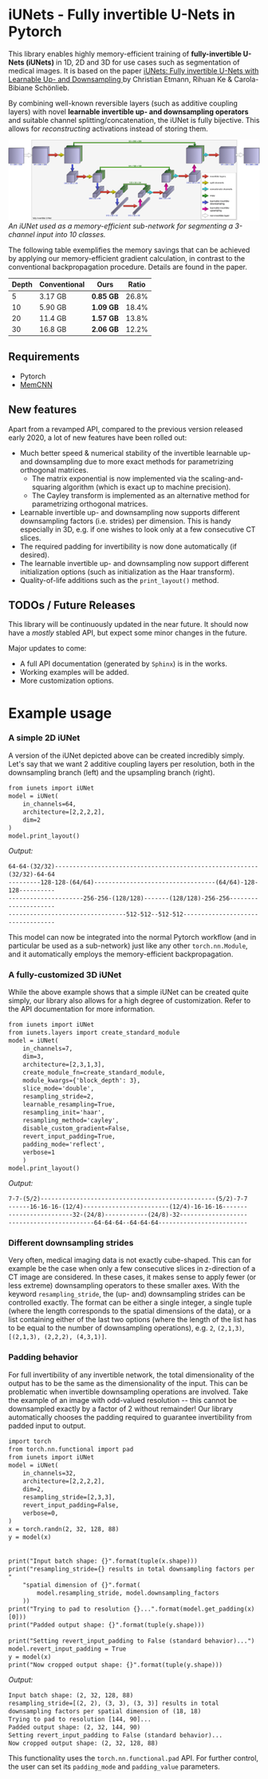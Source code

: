# iUNets - Fully invertible U-Nets in Pytorch
This library enables highly memory-efficient training of **fully-invertible 
U-Nets (iUNets)** in 1D, 2D and 3D for use cases such as segmentation of medical 
images. It is based on the paper 
[iUNets: Fully invertible U-Nets with Learnable Up- and Downsampling
](https://arxiv.org/abs/2005.05220) by Christian Etmann, Rihuan Ke &
Carola-Bibiane Schönlieb.

By combining well-known reversible layers (such as additive coupling layers)
with novel **learnable invertible up- and downsampling operators** and suitable
channel splitting/concatenation, the iUNet is fully bijective. This allows
for *reconstructing* activations instead of storing them.

![](img/iunet_for_segmentation.png)
*An iUNet used as a memory-efficient sub-network for segmenting a 3-channel
input into 10 classes.*

The following table exemplifies the memory savings that can be achieved
by applying our memory-efficient gradient calculation, in contrast to the
conventional backpropagation procedure. Details are found in the paper.


| Depth | Conventional |     Ours    | Ratio |
|-------|--------------|-------------|-------|
| 5     | 3.17 GB      | **0.85 GB** | 26.8% |
| 10    | 5.90 GB      | **1.09 GB** | 18.4% |
| 20    | 11.4 GB      | **1.57 GB** | 13.8% |
| 30    | 16.8 GB      | **2.06 GB** | 12.2% |


## Requirements
- Pytorch
- [MemCNN](https://github.com/silvandeleemput/memcnn)

## New features
Apart from a revamped API, compared to the previous version released early 2020, 
a lot of new features have been rolled out:
- Much better speed & numerical stability of the invertible learnable up- and 
downsampling due to more exact methods for parametrizing orthogonal matrices. 
    - The matrix exponential is now implemented via the scaling-and-squaring
      algorithm (which is exact up to machine precision).
    - The Cayley transform is implemented as an alternative method for 
      parametrizing orthogonal matrices.
- Learnable invertible up- and downsampling now supports different downsampling
 factors (i.e. strides) per dimension. This is handy especially in 3D, e.g. if 
 one wishes to look only at a few consecutive CT slices.
- The required padding for invertibility is now done automatically (if desired).
- The learnable invertible up- and downsampling now support different 
 initialization options (such as initialization as the Haar transform).
- Quality-of-life additions such as the `print_layout()` method.

## TODOs / Future Releases
This library will be continuously updated in the near future. It should now
have a *mostly* stabled API, but expect some minor changes in the future.

Major updates to come:
- A full API documentation (generated by `Sphinx`) is in the works.
- Working examples will be added.
- More customization options.

# Example usage
### A simple 2D iUNet
A version of the iUNet depicted above can be created incredibly simply. Let's
say that we want 2 additive coupling layers per resolution, both in the
downsampling branch (left) and the upsampling branch (right).

    from iunets import iUNet
    model = iUNet(
        in_channels=64,
        architecture=[2,2,2,2],
        dim=2
    )
    model.print_layout()
    
*Output:*

    64-64-(32/32)---------------------------------------------------------(32/32)-64-64
    ---------128-128-(64/64)----------------------------------(64/64)-128-128----------
    ---------------------256-256-(128/128)-------(128/128)-256-256---------------------
    ---------------------------------512-512--512-512----------------------------------

This model can now be integrated into the normal Pytorch workflow (and in 
particular be used as a sub-network) just like any other `torch.nn.Module`,
and it automatically employs the memory-efficient backpropagation.

### A fully-customized 3D iUNet
While the above example shows that a simple iUNet can be created quite simply,
our library also allows for a high degree of customization. Refer to the API
documentation for more information.

    from iunets import iUNet
    from iunets.layers import create_standard_module
    model = iUNet(
        in_channels=7,
        dim=3,
        architecture=[2,3,1,3], 
        create_module_fn=create_standard_module, 
        module_kwargs={'block_depth': 3},
        slice_mode='double',
        resampling_stride=2,
        learnable_resampling=True,
        resampling_init='haar',
        resampling_method='cayley',
        disable_custom_gradient=False, 
        revert_input_padding=True,
        padding_mode='reflect',
        verbose=1
        )
    model.print_layout()

*Output:*

    7-7-(5/2)-------------------------------------------------(5/2)-7-7
    ------16-16-16-(12/4)------------------------(12/4)-16-16-16-------
    ------------------32-(24/8)------------(24/8)-32-------------------
    ------------------------64-64-64--64-64-64-------------------------


### Different downsampling strides
Very often, medical imaging data is not exactly cube-shaped. This can for 
example be the case when only a few consecutive slices in z-direction of a CT 
image are considered. In these cases, it makes sense to apply fewer (or less
extreme) downsampling operators to these smaller axes. With the keyword
`resampling_stride`, the (up- and) downsampling strides can be controlled
exactly.
The format can be either a single integer, a single tuple (where the
length corresponds to the spatial dimensions of the data), or a list
containing either of the last two options (where the length of the
list has to be equal to the number of downsampling operations),
e.g. `2`, `(2,1,3)`, `[(2,1,3), (2,2,2), (4,3,1)]`.

### Padding behavior
For full invertibility of any invertible network, the total dimensionality of 
the output has to be the same as the dimensionality of the input. This can be
problematic when invertible downsampling operations are involved. Take the 
example of an image with odd-valued resolution -- this cannot be downsampled
exactly by a factor of 2 without remainder! Our library automatically chooses
the padding required to guarantee invertibility from padded input to output.

    import torch
    from torch.nn.functional import pad
    from iunets import iUNet
    model = iUNet(
        in_channels=32,
        architecture=[2,2,2,2],
        dim=2,
        resampling_stride=[2,3,3],
        revert_input_padding=False,
        verbose=0,
    )
    x = torch.randn(2, 32, 128, 88)
    y = model(x)

    
    print("Input batch shape: {}".format(tuple(x.shape)))
    print("resampling_stride={} results in total downsampling factors per "
        "spatial dimension of {}".format(
            model.resampling_stride, model.downsampling_factors
        ))
    print("Trying to pad to resolution {}...".format(model.get_padding(x)[0]))
    print("Padded output shape: {}".format(tuple(y.shape)))
    
    print("Setting revert_input_padding to False (standard behavior)...")
    model.revert_input_padding = True
    y = model(x)
    print("Now cropped output shape: {}".format(tuple(y.shape)))
    
*Output:*

    Input batch shape: (2, 32, 128, 88)
    resampling_stride=[(2, 2), (3, 3), (3, 3)] results in total downsampling factors per spatial dimension of (18, 18)
    Trying to pad to resolution [144, 90]...
    Padded output shape: (2, 32, 144, 90)
    Setting revert_input_padding to False (standard behavior)...
    Now cropped output shape: (2, 32, 128, 88)

This functionality uses the `torch.nn.functional.pad` API. For further control,
the user can set its `padding_mode` and `padding_value` parameters.
